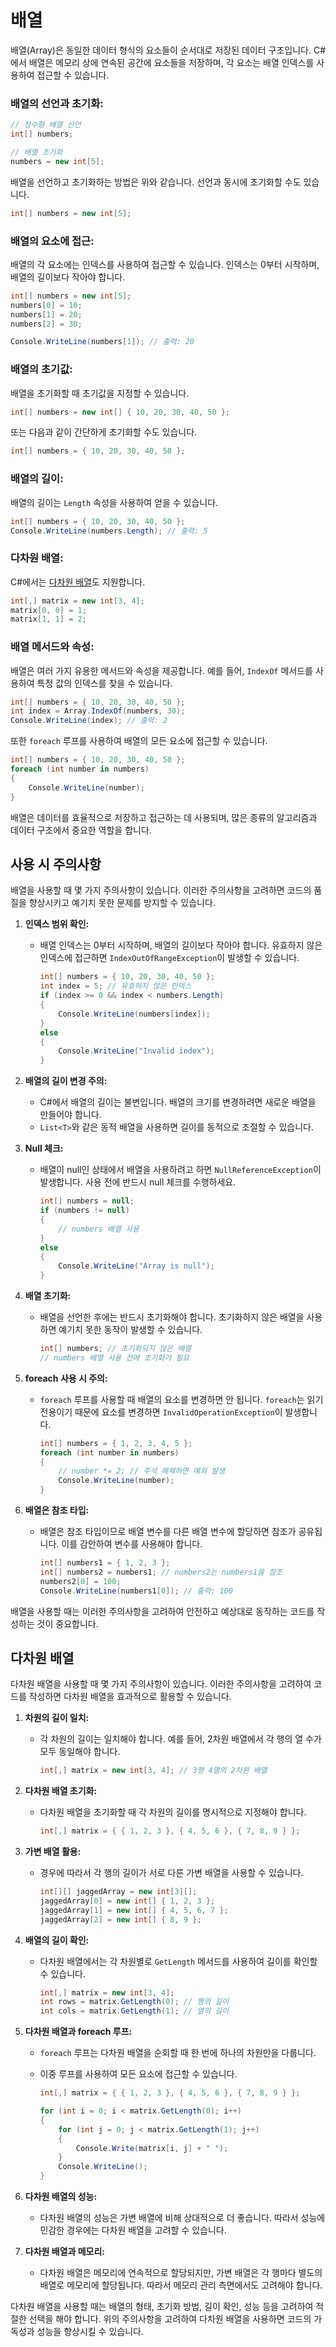# 배열

배열(Array)은 동일한 데이터 형식의 요소들이 순서대로 저장된 데이터 구조입니다. C#에서 배열은 메모리 상에 연속된 공간에 요소들을 저장하며, 각 요소는 배열 인덱스를 사용하여 접근할 수 있습니다.

### 배열의 선언과 초기화:

```csharp
// 정수형 배열 선언
int[] numbers;

// 배열 초기화
numbers = new int[5];
```

배열을 선언하고 초기화하는 방법은 위와 같습니다. 선언과 동시에 초기화할 수도 있습니다.

```csharp
int[] numbers = new int[5];
```

### 배열의 요소에 접근:

배열의 각 요소에는 인덱스를 사용하여 접근할 수 있습니다. 인덱스는 0부터 시작하며, 배열의 길이보다 작아야 합니다.

```csharp
int[] numbers = new int[5];
numbers[0] = 10;
numbers[1] = 20;
numbers[2] = 30;

Console.WriteLine(numbers[1]); // 출력: 20
```

### 배열의 초기값:

배열을 초기화할 때 초기값을 지정할 수 있습니다.

```csharp
int[] numbers = new int[] { 10, 20, 30, 40, 50 };
```

또는 다음과 같이 간단하게 초기화할 수도 있습니다.

```csharp
int[] numbers = { 10, 20, 30, 40, 50 };
```

### 배열의 길이:

배열의 길이는 `Length` 속성을 사용하여 얻을 수 있습니다.

```csharp
int[] numbers = { 10, 20, 30, 40, 50 };
Console.WriteLine(numbers.Length); // 출력: 5
```

### 다차원 배열:

C#에서는 [다차원 배열](#다차원-배열-1)도 지원합니다.

```csharp
int[,] matrix = new int[3, 4];
matrix[0, 0] = 1;
matrix[1, 1] = 2;
```

### 배열 메서드와 속성:

배열은 여러 가지 유용한 메서드와 속성을 제공합니다. 예를 들어, `IndexOf` 메서드를 사용하여 특정 값의 인덱스를 찾을 수 있습니다.

```csharp
int[] numbers = { 10, 20, 30, 40, 50 };
int index = Array.IndexOf(numbers, 30);
Console.WriteLine(index); // 출력: 2
```

또한 `foreach` 루프를 사용하여 배열의 모든 요소에 접근할 수 있습니다.

```csharp
int[] numbers = { 10, 20, 30, 40, 50 };
foreach (int number in numbers)
{
    Console.WriteLine(number);
}
```

배열은 데이터를 효율적으로 저장하고 접근하는 데 사용되며, 많은 종류의 알고리즘과 데이터 구조에서 중요한 역할을 합니다.

## 사용 시 주의사항

배열을 사용할 때 몇 가지 주의사항이 있습니다. 이러한 주의사항을 고려하면 코드의 품질을 향상시키고 예기치 못한 문제를 방지할 수 있습니다.

1. **인덱스 범위 확인:**
   - 배열 인덱스는 0부터 시작하며, 배열의 길이보다 작아야 합니다. 유효하지 않은 인덱스에 접근하면 `IndexOutOfRangeException`이 발생할 수 있습니다.

     ```csharp
     int[] numbers = { 10, 20, 30, 40, 50 };
     int index = 5; // 유효하지 않은 인덱스
     if (index >= 0 && index < numbers.Length)
     {
         Console.WriteLine(numbers[index]);
     }
     else
     {
         Console.WriteLine("Invalid index");
     }
     ```

2. **배열의 길이 변경 주의:**
   - C#에서 배열의 길이는 불변입니다. 배열의 크기를 변경하려면 새로운 배열을 만들어야 합니다.
   - `List<T>`와 같은 동적 배열을 사용하면 길이를 동적으로 조절할 수 있습니다.

3. **Null 체크:**
   - 배열이 null인 상태에서 배열을 사용하려고 하면 `NullReferenceException`이 발생합니다. 사용 전에 반드시 null 체크를 수행하세요.

     ```csharp
     int[] numbers = null;
     if (numbers != null)
     {
         // numbers 배열 사용
     }
     else
     {
         Console.WriteLine("Array is null");
     }
     ```

4. **배열 초기화:**
   - 배열을 선언한 후에는 반드시 초기화해야 합니다. 초기화하지 않은 배열을 사용하면 예기치 못한 동작이 발생할 수 있습니다.

     ```csharp
     int[] numbers; // 초기화되지 않은 배열
     // numbers 배열 사용 전에 초기화가 필요
     ```

5. **foreach 사용 시 주의:**
   - `foreach` 루프를 사용할 때 배열의 요소를 변경하면 안 됩니다. `foreach`는 읽기 전용이기 때문에 요소를 변경하면 `InvalidOperationException`이 발생합니다.

     ```csharp
     int[] numbers = { 1, 2, 3, 4, 5 };
     foreach (int number in numbers)
     {
         // number *= 2; // 주석 해제하면 예외 발생
         Console.WriteLine(number);
     }
     ```

6. **배열은 참조 타입:**
   - 배열은 참조 타입이므로 배열 변수를 다른 배열 변수에 할당하면 참조가 공유됩니다. 이를 감안하여 변수를 사용해야 합니다.

     ```csharp
     int[] numbers1 = { 1, 2, 3 };
     int[] numbers2 = numbers1; // numbers2는 numbers1을 참조
     numbers2[0] = 100;
     Console.WriteLine(numbers1[0]); // 출력: 100
     ```

배열을 사용할 때는 이러한 주의사항을 고려하여 안전하고 예상대로 동작하는 코드를 작성하는 것이 중요합니다.

## 다차원 배열

다차원 배열을 사용할 때 몇 가지 주의사항이 있습니다. 이러한 주의사항을 고려하여 코드를 작성하면 다차원 배열을 효과적으로 활용할 수 있습니다.

1. **차원의 길이 일치:**
   - 각 차원의 길이는 일치해야 합니다. 예를 들어, 2차원 배열에서 각 행의 열 수가 모두 동일해야 합니다.

     ```csharp
     int[,] matrix = new int[3, 4]; // 3행 4열의 2차원 배열
     ```

2. **다차원 배열 초기화:**
   - 다차원 배열을 초기화할 때 각 차원의 길이를 명시적으로 지정해야 합니다.

     ```csharp
     int[,] matrix = { { 1, 2, 3 }, { 4, 5, 6 }, { 7, 8, 9 } };
     ```

3. **가변 배열 활용:**
   - 경우에 따라서 각 행의 길이가 서로 다른 가변 배열을 사용할 수 있습니다.

     ```csharp
     int[][] jaggedArray = new int[3][];
     jaggedArray[0] = new int[] { 1, 2, 3 };
     jaggedArray[1] = new int[] { 4, 5, 6, 7 };
     jaggedArray[2] = new int[] { 8, 9 };
     ```

4. **배열의 길이 확인:**
   - 다차원 배열에서는 각 차원별로 `GetLength` 메서드를 사용하여 길이를 확인할 수 있습니다.

     ```csharp
     int[,] matrix = new int[3, 4];
     int rows = matrix.GetLength(0); // 행의 길이
     int cols = matrix.GetLength(1); // 열의 길이
     ```

5. **다차원 배열과 foreach 루프:**
   - `foreach` 루프는 다차원 배열을 순회할 때 한 번에 하나의 차원만을 다룹니다.
   - 이중 루프를 사용하여 모든 요소에 접근할 수 있습니다.

     ```csharp
     int[,] matrix = { { 1, 2, 3 }, { 4, 5, 6 }, { 7, 8, 9 } };

     for (int i = 0; i < matrix.GetLength(0); i++)
     {
         for (int j = 0; j < matrix.GetLength(1); j++)
         {
             Console.Write(matrix[i, j] + " ");
         }
         Console.WriteLine();
     }
     ```

6. **다차원 배열의 성능:**
   - 다차원 배열의 성능은 가변 배열에 비해 상대적으로 더 좋습니다. 따라서 성능에 민감한 경우에는 다차원 배열을 고려할 수 있습니다.

7. **다차원 배열과 메모리:**
   - 다차원 배열은 메모리에 연속적으로 할당되지만, 가변 배열은 각 행마다 별도의 배열로 메모리에 할당됩니다. 따라서 메모리 관리 측면에서도 고려해야 합니다.

다차원 배열을 사용할 때는 배열의 형태, 초기화 방법, 길이 확인, 성능 등을 고려하여 적절한 선택을 해야 합니다. 위의 주의사항을 고려하여 다차원 배열을 사용하면 코드의 가독성과 성능을 향상시킬 수 있습니다.